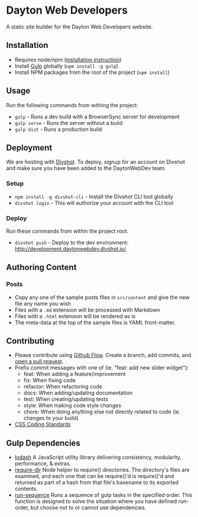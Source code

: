 # Dayton Web Developers

A static site builder for the Dayton Web Developers website.

## Installation

- Requires node/npm ([installation instruction](https://github.com/joyent/node/wiki/Installing-Node.js-via-package-manager))
- Install [Gulp](http://gulpjs.com) globally (`npm install -g gulp`)
- Install NPM packages from the root of the project (`npm install`)

## Usage

Run the following commands from withing the project:

- `gulp` - Runs a dev build with a BrowserSync server for development
- `gulp serve` - Runs the server without a build
- `gulp dist` - Runs a production build

## Deployment

We are hosting with [Divshot](http://divshot.io). To deploy, signup for an account on Divshot and make sure you have
been added to the DaytonWebDev team.

### Setup

- `npm install -g divshot-cli` - Install the Divshot CLI tool globally
- `divshot login` - This will authorize your account with the CLI tool

### Deploy

Run these commands from within the project root.

- `divshot push` - Deploy to the dev environment: http://development.daytonwebdev.divshot.io/

## Authoring Content

### Posts

- Copy any one of the sample posts files in `src/content` and give the new file any name you wish
- Files with a `.md` extension will be processed with Markdown
- Files with a `.html` extension will be rendered as is
- The meta-data at the top of the sample files is YAML front-matter.

## Contributing

- Please contribute using [Github Flow](https://guides.github.com/introduction/flow/). Create a branch, add commits, and
 [open a pull request](https://github.com/sparkbox/aia-mag/compare/).
- Prefix commit messages with one of (ie. "feat: add new slider widget"):
    - feat: When adding a feature/improvement
    - fix: When fixing code
    - refactor: When refactoring code
    - docs: When adding/updating documentation
    - test: When creating/updating tests
    - style: When making code style changes
    - chore: When doing anything else not directly related to code (ie. changes to your build)
- [CSS Coding Standards](docs/css.md)

## Gulp Dependencies

- [lodash] A JavaScript utility library delivering consistency, modularity, performance, & extras.
- [require-dir] Node helper to require() directories. The directory's files are examined, and each one that can be require()'d is require()'d and returned as part of a hash from that file's basename to its exported contents.
- [run-sequence] Runs a sequence of gulp tasks in the specified order. This function is designed to solve the situation where you have defined run-order, but choose not to or cannot use dependencies.

[lodash]: https://lodash.com/
[require-dir]: https://www.npmjs.com/package/require-dir
[run-sequence]: https://www.npmjs.com/package/run-sequence
